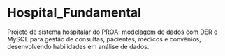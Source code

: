 # Hospital_Fundamental
Projeto de sistema hospitalar do PROA: modelagem de dados com DER e MySQL para gestão de consultas, pacientes, médicos e convênios, desenvolvendo habilidades em análise de dados.
